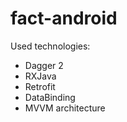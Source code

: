 # fact-android

Used technologies:

- Dagger 2
- RXJava
- Retrofit
- DataBinding
- MVVM architecture
